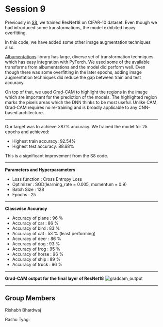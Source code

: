 # Session 9

Previously in [S8](https://github.com/rishabh-bhardwaj-64rr/EVA5/tree/master/S8), we trained ResNet18 on CIFAR-10 dataset. Even though we had introduced some transformations, the model exhibited heavy overfitting.

In this code, we have added some other image augmentation techniques also. 

[Albumentations](https://github.com/albumentations-team/albumentations) library has large, diverse set of transformation techniques which has easy integration with PyTorch. 
We used some of the available transforms from albumentations and the model did perform well. Even though there was some overfitting in the later epochs, adding image
augmentation techniques did reduce the gap between train and test accuracy.

On top of that, we used [Grad-CAM](http://gradcam.cloudcv.org/) to highlight the regions in the image which are important for the prediction of the models.
The highlighted region marks the pixels areas which the DNN thinks to be most useful. Unlike CAM, Grad-CAM requires no re-training and is broadly applicable to any 
CNN-based architecture.

---

Our target was to achieve >87% accuracy.
We trained the model for 25 epochs and achieved:
* Highest train accuracy: 92.54%
* Highest test accuracy: 88.68%

This is a significant improvement from the S8 code.

---

**Parameters and Hyperparameters**

* Loss function : Cross Entropy Loss
* Optimizer : SGD(learning_rate = 0.005, momentum = 0.9)
* Batch Size : 128
* Epochs : 25
---

**Classwise Accuracy**

* Accuracy of plane : 96 %
* Accuracy of   car : 86 %
* Accuracy of  bird : 83 %
* Accuracy of   cat : 53 % (least performing)
* Accuracy of  deer : 86 %
* Accuracy of   dog : 93 %
* Accuracy of  frog : 95 %
* Accuracy of horse : 96 %
* Accuracy of  ship : 89 %
* Accuracy of truck : 96 %
---

**Grad-CAM output for the final layer of ResNet18**
![gradcam_output](https://github.com/rishabh-bhardwaj-64rr/EVA5/blob/master/S9/images/gradcam_output.png)

---
## Group Members

Rishabh Bhardwaj

Rashu Tyagi

